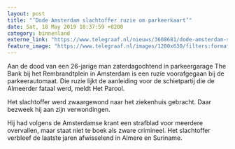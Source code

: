 ```yaml
---
layout: post
title: "’Dode Amsterdam slachtoffer ruzie om parkeerkaart’"
date: Sat, 18 May 2019 18:37:59 +0200
category: binnenland
externe_link: "https://www.telegraaf.nl/nieuws/3608681/dode-amsterdam-slachtoffer-ruzie-om-parkeerkaart"
feature_image: "https://www.telegraaf.nl/images/1200x630/filters:format(jpeg):quality(80)/cdn-kiosk-api.telegraaf.nl/04d89194-798e-11e9-b64a-0218eaf05005.jpg"
---
```


<p class="intro">Aan de dood van een 26-jarige man zaterdagochtend in parkeergarage The Bank bij het Rembrandtplein in Amsterdam is een ruzie voorafgegaan bij de parkeerautomaat. Die ruzie lijkt de aanleiding voor de schietpartij die de Almeerder fataal werd, meldt Het Parool.</p> <p>Het slachtoffer werd zwaargewond naar het ziekenhuis gebracht. Daar bezweek hij aan zijn verwondingen.</p><p>Hij had volgens de Amsterdamse krant een strafblad voor meerdere overvallen, maar staat niet te boek als zware crimineel. Het slachtoffer verbleef de laatste jaren afwisselend in Almere en Suriname.</p>
